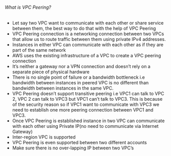 ###### What is VPC Peering?

* Let say two VPC want to communicate with each other or share service between them, the best way to do that with the help of VPC Peering
* VPC Peering connection is a networking connection between two VPCs that allow us to route traffic between them using private IPv4 addresses.
* Instances in either VPC can communicate with each other as if they are part of the same network
* AWS uses the existing infrastructure of a VPC to create a VPC peering connection
* It’s neither a gateway nor a VPN connection and doesn’t rely on a separate piece of physical hardware
* There is no single point of failure or a bandwidth bottleneck i.e bandwidth between instances in peered VPC is no different than bandwidth between instances in the same VPC.
* VPC Peering doesn’t support transitive peering i.e VPC1 can talk to VPC 2, VPC 2 can talk to VPC3 but VPC1 can’t talk to VPC3. This is because of the security reason so if VPC1 want to communicate with VPC3 we need to establish one more peering connection between VPC1 and VPC3.
* Once VPC Peering is established instance in two VPC can communicate with each other using Private IP(no need to communicate via Internet Gateway)
* Inter-region VPC is supported
* VPC Peering is even supported between two different accounts
* Make sure there is no over-lapping IP between two VPC’s

